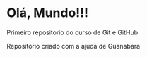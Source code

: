 # Olá, Mundo!!!
 Primeiro repositorio do curso de Git e GitHub

Repositório criado com a ajuda de Guanabara
